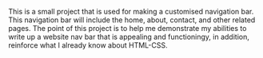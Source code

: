 This is a small project that is used for making a customised navigation bar. 
This navigation bar will include the home, about, contact, and other related 
pages. The point of this project is to help me demonstrate my abilities to 
write up a website nav bar that is appealing and functioningy, in addition,
reinforce what I already know about HTML-CSS. 
